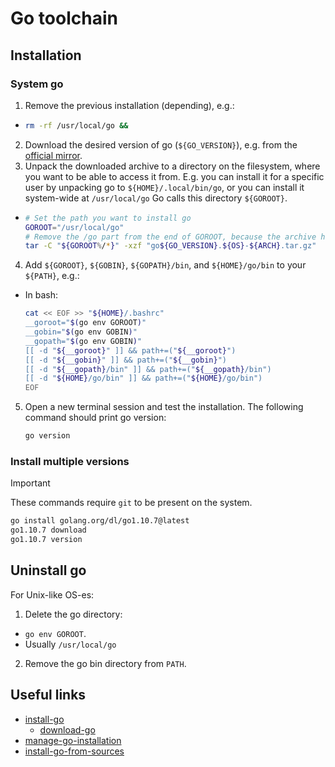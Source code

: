 # Go toolchain

## Installation

### System go

1. Remove the previous installation (depending), e.g.:
  - ```bash
    rm -rf /usr/local/go &&
    ```
2. Download the desired version of go (`${GO_VERSION}`), e.g. from the [official mirror][download-go].
3. Unpack the downloaded archive to a directory on the filesystem, where you want to be able to access it from. E.g. you can install it for a specific user by unpacking go to `${HOME}/.local/bin/go`, or you can install it system-wide at `/usr/local/go` Go calls this directory `${GOROOT}`.
 - ```bash
   # Set the path you want to install go
   GOROOT="/usr/local/go"
   # Remove the /go part from the end of GOROOT, because the archive has this directory. Depending on the installation location, you may need to prepend the command with `sudo`
   tar -C "${GOROOT%/*}" -xzf "go${GO_VERSION}.${OS}-${ARCH}.tar.gz"
   ```
4. Add `${GOROOT}`, `${GOBIN}`, `${GOPATH}/bin`, and `${HOME}/go/bin` to your `${PATH}`, e.g.:
  - In bash:
    ```bash
    cat << EOF >> "${HOME}/.bashrc"
    __goroot="$(go env GOROOT)"
    __gobin="$(go env GOBIN)"
    __gopath="$(go env GOBIN)"
    [[ -d "${__goroot}" ]] && path+=("${__goroot}")
    [[ -d "${__gobin}" ]] && path+=("${__gobin}")
    [[ -d "${__gopath}/bin" ]] && path+=("${__gopath}/bin")
    [[ -d "${HOME}/go/bin" ]] && path+=("${HOME}/go/bin")
    EOF
    ```
5. Open a new terminal session and test the installation. The following command should print go version:
   ```bash
   go version
   ```

### Install multiple versions

> [!IMPORTANT]
>
> These commands require `git` to be present on the system.

```bash
go install golang.org/dl/go1.10.7@latest
go1.10.7 download
go1.10.7 version
```

## Uninstall go

For Unix-like OS-es:

1. Delete the go directory:
  - `go env GOROOT`.
  - Usually `/usr/local/go`
2. Remove the go bin directory from `PATH`.

## Useful links

- [install-go][install-go]
  - [download-go][download-go]
- [manage-go-installation][manage-go-installation]
- [install-go-from-sources][install-go-from-sources]

[install-go]: <https://go.dev/doc/install>
[download-go]: <https://go.dev/dl/>
[manage-go-installation]: <https://go.dev/doc/manage-install>
[install-go-from-sources]: <https://go.dev/doc/install/source>
